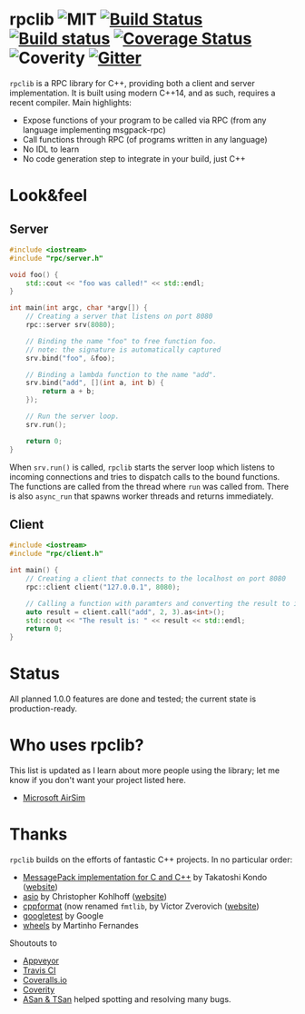 
# rpclib ![MIT](https://img.shields.io/badge/license-MIT-blue.svg) [![Build Status](https://travis-ci.org/rpclib/rpclib.svg?branch=dev)](https://travis-ci.org/sztomi/rpclib) [![Build status](https://ci.appveyor.com/api/projects/status/9lft2tlamcox8epq?svg=true)](https://ci.appveyor.com/project/sztomi/callme) [![Coverage Status](https://coveralls.io/repos/github/rpclib/rpclib/badge.svg)](https://coveralls.io/github/rpclib/rpclib?branch=dev) ![Coverity](https://scan.coverity.com/projects/7259/badge.svg?flat=1) [![Gitter](https://img.shields.io/gitter/room/nwjs/nw.js.svg?maxAge=2592000)](https://gitter.im/rpclib/Lobby)

`rpclib` is a RPC library for C++, providing both a client and server implementation. It is built using modern C++14, and as such, requires a recent compiler. Main highlights:

  * Expose functions of your program to be called via RPC (from any language
    implementing msgpack-rpc)
  * Call functions through RPC (of programs written in any language)
  * No IDL to learn
  * No code generation step to integrate in your build, just C++

# Look&feel

## Server

```cpp
#include <iostream>
#include "rpc/server.h"

void foo() {
    std::cout << "foo was called!" << std::endl;
}

int main(int argc, char *argv[]) {
    // Creating a server that listens on port 8080
    rpc::server srv(8080);

    // Binding the name "foo" to free function foo.
    // note: the signature is automatically captured
    srv.bind("foo", &foo);

    // Binding a lambda function to the name "add".
    srv.bind("add", [](int a, int b) {
        return a + b;
    });

    // Run the server loop.
    srv.run();

    return 0;
}
```

When `srv.run()` is called, `rpclib` starts the server loop which listens to incoming connections
and tries to dispatch calls to the bound functions. The functions are called from the thread where
`run` was called from. There is also `async_run` that spawns worker threads and returns
immediately.

## Client

```cpp
#include <iostream>
#include "rpc/client.h"

int main() {
    // Creating a client that connects to the localhost on port 8080
    rpc::client client("127.0.0.1", 8080);

    // Calling a function with paramters and converting the result to int
    auto result = client.call("add", 2, 3).as<int>();
    std::cout << "The result is: " << result << std::endl;
    return 0;
}
```

# Status

All planned 1.0.0 features are done and tested; the current state is production-ready.

# Who uses rpclib?

This list is updated as I learn about more people using the library; let me
know if you don't want your project listed here.

  * [Microsoft AirSim](https://github.com/Microsoft/AirSim)

# Thanks

`rpclib` builds on the efforts of fantastic C++ projects. In no particular order:

  * [MessagePack implementation for C and C++](https://github.com/msgpack/msgpack-c) by Takatoshi Kondo ([website](http://msgpack.org/))
  * [asio](https://github.com/chriskohlhoff/asio) by Christopher Kohlhoff ([website](http://think-async.com/Asio))
  * [cppformat](https://github.com/fmtlib/fmt) (now renamed `fmtlib`, by Victor Zverovich ([website](http://fmtlib.net))
  * [googletest](https://github.com/google/googletest) by Google
  * [wheels](https://github.com/rmartinho/wheels) by Martinho Fernandes

Shoutouts to

  * [Appveyor](https://www.appveyor.com/)
  * [Travis CI](https://travis-ci.org)
  * [Coveralls.io](https://coveralls.io/)
  * [Coverity](http://www.coverity.com)
  * [ASan & TSan](https://github.com/google/sanitizers) helped spotting and resolving many bugs.




